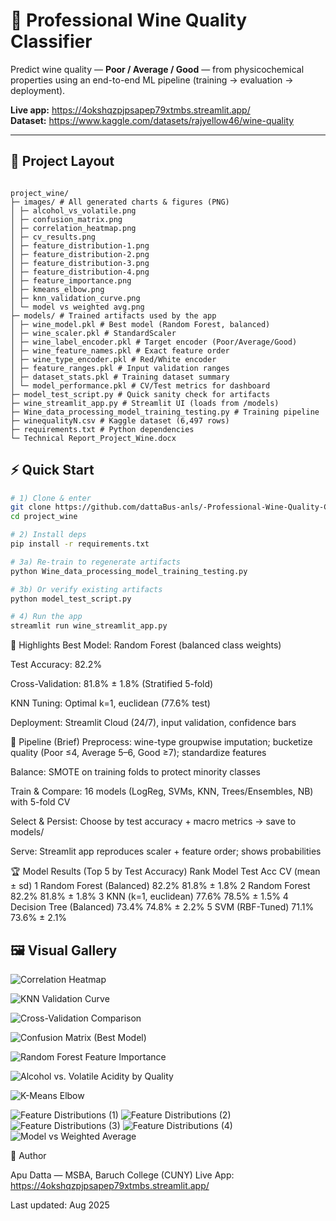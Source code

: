 
# 🍷 Professional Wine Quality Classifier

Predict wine quality — **Poor / Average / Good** — from physicochemical properties using an end-to-end ML pipeline (training → evaluation → deployment).

**Live app:** https://4okshqzpjpsapep79xtmbs.streamlit.app/  
**Dataset:** https://www.kaggle.com/datasets/rajyellow46/wine-quality

---

## 🧭 Project Layout 

```text

project_wine/
├─ images/ # All generated charts & figures (PNG)
│ ├─ alcohol_vs_volatile.png
│ ├─ confusion_matrix.png
│ ├─ correlation_heatmap.png
│ ├─ cv_results.png
│ ├─ feature_distribution-1.png
│ ├─ feature_distribution-2.png
│ ├─ feature_distribution-3.png
│ ├─ feature_distribution-4.png
│ ├─ feature_importance.png
│ ├─ kmeans_elbow.png
│ ├─ knn_validation_curve.png
│ └─ model vs weighted avg.png
├─ models/ # Trained artifacts used by the app
│ ├─ wine_model.pkl # Best model (Random Forest, balanced)
│ ├─ wine_scaler.pkl # StandardScaler
│ ├─ wine_label_encoder.pkl # Target encoder (Poor/Average/Good)
│ ├─ wine_feature_names.pkl # Exact feature order
│ ├─ wine_type_encoder.pkl # Red/White encoder
│ ├─ feature_ranges.pkl # Input validation ranges
│ ├─ dataset_stats.pkl # Training dataset summary
│ └─ model_performance.pkl # CV/Test metrics for dashboard
├─ model_test_script.py # Quick sanity check for artifacts
├─ wine_streamlit_app.py # Streamlit UI (loads from /models)
├─ Wine_data_processing_model_training_testing.py # Training pipeline
├─ winequalityN.csv # Kaggle dataset (6,497 rows)
├─ requirements.txt # Python dependencies
└─ Technical Report_Project_Wine.docx

```

## ⚡ Quick Start

```bash
# 1) Clone & enter
git clone https://github.com/dattaBus-anls/-Professional-Wine-Quality-Classifier-.git
cd project_wine

# 2) Install deps
pip install -r requirements.txt

# 3a) Re-train to regenerate artifacts
python Wine_data_processing_model_training_testing.py

# 3b) Or verify existing artifacts
python model_test_script.py

# 4) Run the app
streamlit run wine_streamlit_app.py

```

🎯 Highlights
Best Model: Random Forest (balanced class weights)

Test Accuracy: 82.2%

Cross-Validation: 81.8% ± 1.8% (Stratified 5-fold)

KNN Tuning: Optimal k=1, euclidean (77.6% test)

Deployment: Streamlit Cloud (24/7), input validation, confidence bars

🧠 Pipeline (Brief)
Preprocess: wine-type groupwise imputation; bucketize quality (Poor ≤4, Average 5–6, Good ≥7); standardize features

Balance: SMOTE on training folds to protect minority classes

Train & Compare: 16 models (LogReg, SVMs, KNN, Trees/Ensembles, NB) with 5-fold CV

Select & Persist: Choose by test accuracy + macro metrics → save to models/

Serve: Streamlit app reproduces scaler + feature order; shows probabilities

🏆 Model Results (Top 5 by Test Accuracy)
Rank	Model	Test Acc	CV (mean ± sd)
1	Random Forest (Balanced)	82.2%	81.8% ± 1.8%
2	Random Forest	82.2%	81.8% ± 1.8%
3	KNN (k=1, euclidean)	77.6%	78.5% ± 1.5%
4	Decision Tree (Balanced)	73.4%	74.8% ± 2.2%
5	SVM (RBF-Tuned)	71.1%	73.6% ± 2.1%

## 🖼️ Visual Gallery

![Correlation Heatmap](images/correlation_heatmap.png)

![KNN Validation Curve](images/knn_validation_curve.png)

![Cross-Validation Comparison](images/cv_results.png)

![Confusion Matrix (Best Model)](images/confusion_matrix.png)

![Random Forest Feature Importance](images/feature_importance.png)

![Alcohol vs. Volatile Acidity by Quality](images/alcohol_vs_volatile.png)

![K-Means Elbow](images/kmeans_elbow.png)

![Feature Distributions (1)](images/feature_distribution-1.png)
![Feature Distributions (2)](images/feature_distribution-2.png)
![Feature Distributions (3)](images/feature_distribution-3.png)
![Feature Distributions (4)](images/feature_distribution-4.png)
![Model vs Weighted Average](images/model_vs_weighted_avg.png)


👤 Author

Apu Datta — MSBA, Baruch College (CUNY)
Live App: https://4okshqzpjpsapep79xtmbs.streamlit.app/

Last updated: Aug 2025

